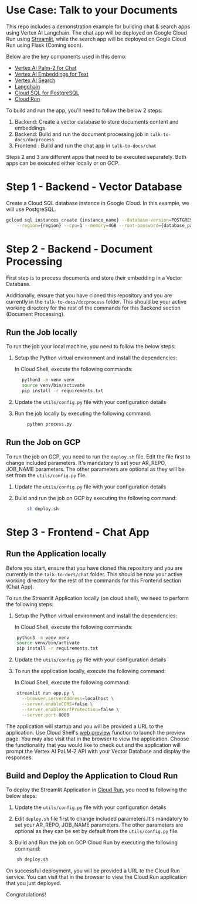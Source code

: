 # Use Case: Talk to your Documents

This repo includes a demonstration example for building chat & search apps using Vertex AI Langchain. The chat app will be deployed on Google Cloud Run using [Streamlit](https://streamlit.io/), while the search app will be deployed on Gogle Cloud Run using Flask (Coming soon). 

Below are the key components used in this demo:
- [Vertex AI Palm-2 for Chat](https://cloud.google.com/vertex-ai/docs/generative-ai/model-reference/text-chat)
- [Vertex AI Embeddings for Text](https://cloud.google.com/vertex-ai/docs/generative-ai/model-reference/text-embeddings)
- [Vertex AI Search](https://cloud.google.com/generative-ai-app-builder/docs/try-enterprise-search)
- [Langchain](https://python.langchain.com/docs/get_started/introduction)
- [Cloud SQL for PostgreSQL](https://cloud.google.com/sql/docs/postgres/introduction)
- [Cloud Run](https://cloud.google.com/run/docs/overview/what-is-cloud-run)



To build and run the app, you'll need to follow the below 2 steps:

1. Backend: Create a vector database to store documents content and embeddings
2.  Backend: Build and run the document processing job in `talk-to-docs/docprocess`
3.  Frontend : Build and run the chat app in `talk-to-docs/chat`

Steps 2 and 3 are different apps that need to be executed separately. Both apps can be executed either locally or on GCP.

# Step 1 - Backend - Vector Database

Create a Cloud SQL database instance in Google Cloud. In this example, we will use PostgreSQL.

```bash
gcloud sql instances create {instance_name} --database-version=POSTGRES_15 \
    --region={region} --cpu=1 --memory=4GB --root-password={database_password}
```


# Step 2 - Backend - Document Processing
 
 First step is to process documents and store their embedding in a Vector Database.

 Additionally, ensure that you have cloned this repository and you are currently in the `talk-to-docs/docprocess` folder. This should be your active working directory for the rest of the commands for this Backend section (Document Processing).

## Run the Job locally

To run the job your local machine, you need to follow the below steps:

1. Setup the Python virtual environment and install the dependencies:

    In Cloud Shell, execute the following commands:

```bash
      python3 -m venv venv
      source venv/bin/activate
      pip install -r requirements.txt
```

  2.  Update the `utils/config.py` file with your configuration details

  3. Run the job locally by executing the following command:

```bash
        python process.py 
```

## Run the Job on GCP

To run the job on GCP, you need to run the `deploy.sh` file. Edit the file first to change included parameters.
It's mandatory to set your AR_REPO, JOB_NAME parameters. The other parameters are optional as they will be set from the `utils/config.py` file.

  1.  Update the `utils/config.py` file with your configuration details

  2. Build and run the job on GCP by executing the following command:

```bash
        sh deploy.sh
```

# Step 3 - Frontend - Chat App
## Run the Application locally

Before you start, ensure that you have cloned this repository and you are currently in the `talk-to-docs/chat` folder. This should be now your active working directory for the rest of the commands for this Frontend section (Chat App).

To run the Streamlit Application locally (on cloud shell), we need to perform the following steps:

1. Setup the Python virtual environment and install the dependencies:

    In Cloud Shell, execute the following commands:

```bash
    python3 -m venv venv
    source venv/bin/activate
    pip install -r requirements.txt
```

2. Update the `utils/config.py` file with your configuration details


3. To run the application locally, execute the following command:

    In Cloud Shell, execute the following command:

```bash
    streamlit run app.py \
      --browser.serverAddress=localhost \
      --server.enableCORS=false \
      --server.enableXsrfProtection=false \
      --server.port 8080
```

The application will startup and you will be provided a URL to the application. Use Cloud Shell's [web preview](https://cloud.google.com/shell/docs/using-web-preview) function to launch the preview page. You may also visit that in the browser to view the application. Choose the functionality that you would like to check out and the application will prompt the Vertex AI PaLM-2 API with your Vector Database and display the responses.

## Build and Deploy the Application to Cloud Run


To deploy the Streamlit Application in [Cloud Run](https://cloud.google.com/run/docs/quickstarts/deploy-container), you need to following the below steps:


  1.  Update the `utils/config.py` file with your configuration details

  2. Edit `deploy.sh` file first to change included parameters.It's mandatory to set your AR_REPO, JOB_NAME parameters. The other parameters are optional as they can be set by default from the `utils/config.py` file.

  3. Build and Run the job on GCP Cloud Run by executing the following command:

```bash
    sh deploy.sh
```

On successful deployment, you will be provided a URL to the Cloud Run service. You can visit that in the browser to view the Cloud Run application that you just deployed. 

Congratulations!